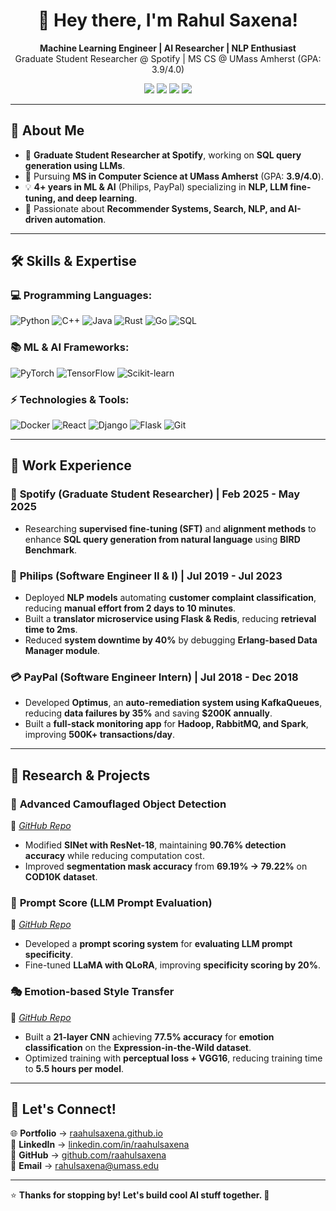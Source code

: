 <h1 align="center">👋 Hey there, I'm Rahul Saxena!</h1>

<p align="center">
  <strong>Machine Learning Engineer | AI Researcher | NLP Enthusiast</strong>  
  <br>Graduate Student Researcher @ Spotify | MS CS @ UMass Amherst (GPA: 3.9/4.0)<br>
</p>

<p align="center">
  <a href="https://raahulsaxena.github.io"><img src="https://img.shields.io/badge/Portfolio-%234285F4.svg?&style=for-the-badge&logo=google-chrome&logoColor=white" /></a>
  <a href="https://www.linkedin.com/in/raahulsaxena"><img src="https://img.shields.io/badge/LinkedIn-%230077B5.svg?&style=for-the-badge&logo=linkedin&logoColor=white" /></a>
  <a href="https://github.com/raahulsaxena"><img src="https://img.shields.io/badge/GitHub-%2312100E.svg?&style=for-the-badge&logo=github&logoColor=white" /></a>
  <a href="mailto:rahulsaxena@umass.edu"><img src="https://img.shields.io/badge/Email-D14836?&style=for-the-badge&logo=gmail&logoColor=white" /></a>
</p>

---

## 🚀 About Me
- 🔬 **Graduate Student Researcher at Spotify**, working on **SQL query generation using LLMs**.
- 📖 Pursuing **MS in Computer Science at UMass Amherst** (GPA: **3.9/4.0**).
- 💡 **4+ years in ML & AI** (Philips, PayPal) specializing in **NLP, LLM fine-tuning, and deep learning**.
- 🎯 Passionate about **Recommender Systems, Search, NLP, and AI-driven automation**.

---

## 🛠️ Skills & Expertise

### 💻 Programming Languages:
![Python](https://img.shields.io/badge/Python-3776AB?style=flat&logo=python&logoColor=white)
![C++](https://img.shields.io/badge/C++-00599C?style=flat&logo=cplusplus&logoColor=white)
![Java](https://img.shields.io/badge/Java-007396?style=flat&logo=java&logoColor=white)
![Rust](https://img.shields.io/badge/Rust-000000?style=flat&logo=rust&logoColor=white)
![Go](https://img.shields.io/badge/Go-00ADD8?style=flat&logo=go&logoColor=white)
![SQL](https://img.shields.io/badge/SQL-003B57?style=flat&logo=postgresql&logoColor=white)

### 📚 ML & AI Frameworks:
![PyTorch](https://img.shields.io/badge/PyTorch-EE4C2C?style=flat&logo=pytorch&logoColor=white)
![TensorFlow](https://img.shields.io/badge/TensorFlow-FF6F00?style=flat&logo=tensorflow&logoColor=white)
![Scikit-learn](https://img.shields.io/badge/Scikit--learn-F7931E?style=flat&logo=scikitlearn&logoColor=white)

### ⚡ Technologies & Tools:
![Docker](https://img.shields.io/badge/Docker-2496ED?style=flat&logo=docker&logoColor=white)
![React](https://img.shields.io/badge/React-61DAFB?style=flat&logo=react&logoColor=white)
![Django](https://img.shields.io/badge/Django-092E20?style=flat&logo=django&logoColor=white)
![Flask](https://img.shields.io/badge/Flask-000000?style=flat&logo=flask&logoColor=white)
![Git](https://img.shields.io/badge/Git-F05032?style=flat&logo=git&logoColor=white)

---

## 💼 Work Experience

### 🎵 **Spotify (Graduate Student Researcher) | Feb 2025 - May 2025**
- Researching **supervised fine-tuning (SFT)** and **alignment methods** to enhance **SQL query generation from natural language** using **BIRD Benchmark**.

### 🏥 **Philips (Software Engineer II & I) | Jul 2019 - Jul 2023**
- Deployed **NLP models** automating **customer complaint classification**, reducing **manual effort from 2 days to 10 minutes**.
- Built a **translator microservice using Flask & Redis**, reducing **retrieval time to 2ms**.
- Reduced **system downtime by 40%** by debugging **Erlang-based Data Manager module**.

### 💳 **PayPal (Software Engineer Intern) | Jul 2018 - Dec 2018**
- Developed **Optimus**, an **auto-remediation system using KafkaQueues**, reducing **data failures by 35%** and saving **$200K annually**.
- Built a **full-stack monitoring app** for **Hadoop, RabbitMQ, and Spark**, improving **500K+ transactions/day**.

---

## 🔬 Research & Projects

### 🦾 **Advanced Camouflaged Object Detection**  
📌 *[GitHub Repo](https://github.com/raahulsaxena/advanced-camouflage-detection)*  
- Modified **SINet with ResNet-18**, maintaining **90.76% detection accuracy** while reducing computation cost.
- Improved **segmentation mask accuracy** from **69.19% → 79.22%** on **COD10K dataset**.

### 🎯 **Prompt Score (LLM Prompt Evaluation)**  
📌 *[GitHub Repo](https://github.com/raahulsaxena/prompt_score)*  
- Developed a **prompt scoring system** for **evaluating LLM prompt specificity**.
- Fine-tuned **LLaMA with QLoRA**, improving **specificity scoring by 20%**.

### 🎭 **Emotion-based Style Transfer**  
📌 *[GitHub Repo](https://github.com/raahulsaxena/emotion-based-style-transfer)*  
- Built a **21-layer CNN** achieving **77.5% accuracy** for **emotion classification** on the **Expression-in-the-Wild dataset**.
- Optimized training with **perceptual loss + VGG16**, reducing training time to **5.5 hours per model**.

---

## 📢 Let's Connect!
🌐 **Portfolio** → [raahulsaxena.github.io](https://raahulsaxena.github.io)  
💼 **LinkedIn** → [linkedin.com/in/raahulsaxena](https://www.linkedin.com/in/raahulsaxena)  
🐙 **GitHub** → [github.com/raahulsaxena](https://github.com/raahulsaxena)  
📧 **Email** → [rahulsaxena@umass.edu](mailto:rahulsaxena@umass.edu)  

---

⭐ **Thanks for stopping by! Let's build cool AI stuff together. 🚀**
